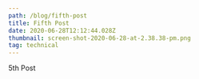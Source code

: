 ```yaml
---
path: /blog/fifth-post
title: Fifth Post
date: 2020-06-28T12:12:44.028Z
thumbnail: screen-shot-2020-06-28-at-2.38.38-pm.png
tag: technical
---
```

5th Post
